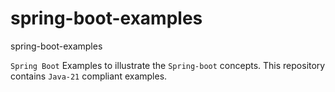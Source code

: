 # spring-boot-examples
spring-boot-examples

`Spring Boot` Examples to illustrate the `Spring-boot` concepts. This repository contains `Java-21` compliant examples.



